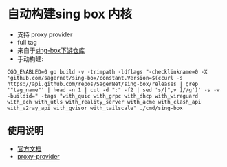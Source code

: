# 自动构建sing box 内核
* 支持 proxy provider
* full tag
* 来自于[sing-box下游仓库](https://github.com/CHIZI-0618/sing-box)
* 手动构建:
```
CGO_ENABLED=0 go build -v -trimpath -ldflags "-checklinkname=0 -X 'github.com/sagernet/sing-box/constant.Version=$(ccurl -s https://api.github.com/repos/SagerNet/sing-box/releases | grep '"tag_name"' | head -n 1 | cut -d ":" -f2 | sed 's/[",v ]//g')' -s -w -buildid=" -tags "with_quic with_grpc with_dhcp with_wireguard with_ech with_utls with_reality_server with_acme with_clash_api with_v2ray_api with_gvisor with_tailscale" ./cmd/sing-box
```

## 使用说明
* [官方文档](https://sing-box.sagernet.org/zh/configuration/)
* [proxy-provider](https://github.com/CHIZI-0618/sing-box/blob/dev-next/docs/configuration/provider/index.zh.md)
